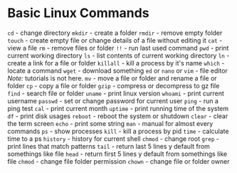 # Basic Linux Commands

`cd` - change directory
`mkdir` - create a folder
`rmdir` - remove empty folder
`touch` - create empty file or change details of a file without editing it
`cat` - view a file
`rm` - remove files or folder
`!!` - run last used command
`pwd` - print current working directory
`ls` - list contents of current working directory
`ln` - create a link for a file or folder
`killall` - kill a process by it's name
`which` - locate a command
`wget` -  download something
`ed` or `nano` or `vim` - file editor *Note:* tutorials is not here.
`mv` - move a file or folder and rename a file or folder
`cp` - copy a file or folder
`gzip` - compress or decompress to gz file
`find` - search file or folder
`uname` - print linux version
`whoami` - print current username
`passwd` - set or change password for current user
`ping` - run a ping test
`cal` - print current month
`uptime` - print running time of the system
`df` - print disk usages
`reboot` - reboot the system or shutdown
`clear` - clear the term screen
`echo` - print some string
`man` - manual for almost every commands
`ps` - show processes 
`kill` - kill a process by pid
`time` - calculate time to a ps
`history` - history for current shell
`chmod` - change root
`grep` - print lines that match patterns
`tail` - return last 5 lines  y default from somethings like file
`head` - return first 5 lines  y default from somethings like file
`chmod` - change file folder permission
`chown` - change file or folder owner
